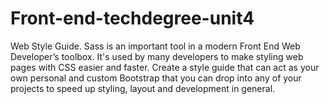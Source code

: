 # Front-end-techdegree-unit4
Web Style Guide. 
Sass is an important tool in a modern Front End Web Developer’s toolbox. It's used by many developers to make styling web pages with CSS easier and faster. Create a style guide that can act as your own personal and custom Bootstrap that you can drop into any of your projects to speed up styling, layout and development in general.

